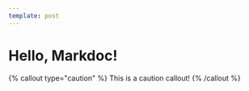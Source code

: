 ```yaml
---
template: post
---
```


# Hello, Markdoc!

{% callout type="caution" %}
This is a caution callout!
{% /callout %}